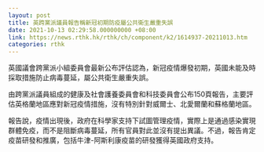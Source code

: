 ```yaml
---
layout: post
title: 英跨黨派議員報告稱新冠初期防疫屬公共衛生嚴重失誤
date: 2021-10-13 02:29:58.000000000 +08:00
link: https://news.rthk.hk/rthk/ch/component/k2/1614937-20211013.htm
categories: rthk
---
```


英國議會跨黨派小組委員會最新公布評估認為，新冠疫情爆發初期，英國未能及時採取措施防止病毒蔓延，屬公共衛生嚴重失誤。

由跨黨派議員組成的健康及社會護養委員會和科技委員會公布150頁報告，主要評估英格蘭地區應對新冠疫情措施，沒有特別針對威爾士、北愛爾蘭和蘇格蘭地區。

報告說，疫情出現後，政府在科學家支持下試圖管理疫情，實際上是通過感染實現群體免疫，而不是阻斷病毒蔓延，所有官員對此並沒有提出異議。不過，報告肯定疫苗研發和推廣，包括牛津-阿斯利康疫苗的研發獲得英國政府支持。
